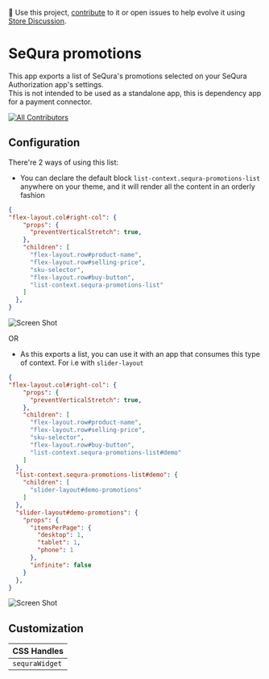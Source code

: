 📢 Use this project, [contribute](https://github.com/{OrganizationName}/{AppName}) to it or open issues to help evolve it using [Store Discussion](https://github.com/vtex-apps/store-discussion).

# SeQura promotions

This app exports a list of SeQura's promotions selected on your SeQura Authorization app's settings.  
This is not intended to be used as a standalone app, this is dependency app for a payment connector.

<!-- DOCS-IGNORE:start -->
<!-- ALL-CONTRIBUTORS-BADGE:START - Do not remove or modify this section -->

[![All Contributors](https://img.shields.io/badge/all_contributors-1-orange.svg?style=flat-square)]()

<!-- ALL-CONTRIBUTORS-BADGE:END -->
<!-- DOCS-IGNORE:end -->

## Configuration

There're 2 ways of using this list:  

- You can declare the default block `list-context.sequra-promotions-list` anywhere on your theme, and it will render all the content in an orderly fashion

```json
{
"flex-layout.col#right-col": {
    "props": {
      "preventVerticalStretch": true,
    },
    "children": [
      "flex-layout.row#product-name",
      "flex-layout.row#selling-price",
      "sku-selector",
      "flex-layout.row#buy-button",
      "list-context.sequra-promotions-list"
    ]
  },
}
```

![Screen Shot](https://user-images.githubusercontent.com/50715158/136213426-ccd08125-be97-48eb-b957-77e0ec685927.png)

OR

- As this exports a list, you can use it with an app that consumes this type of context. For i.e with `slider-layout`

```json
{
"flex-layout.col#right-col": {
    "props": {
      "preventVerticalStretch": true,
    },
    "children": [
      "flex-layout.row#product-name",
      "flex-layout.row#selling-price",
      "sku-selector",
      "flex-layout.row#buy-button",
      "list-context.sequra-promotions-list#demo"
    ]
  },
  "list-context.sequra-promotions-list#demo": {
    "children": [
      "slider-layout#demo-promotions"
    ]
  },
  "slider-layout#demo-promotions": {
    "props": {
      "itemsPerPage": {
        "desktop": 1,
        "tablet": 1,
        "phone": 1
      },
      "infinite": false
    }
  },
}
```

![Screen Shot](https://user-images.githubusercontent.com/50715158/136180273-5d433e8d-e672-4f8c-836b-acfc49ba6772.png)

## Customization

| CSS Handles    |
| -------------- |
| `sequraWidget` |
